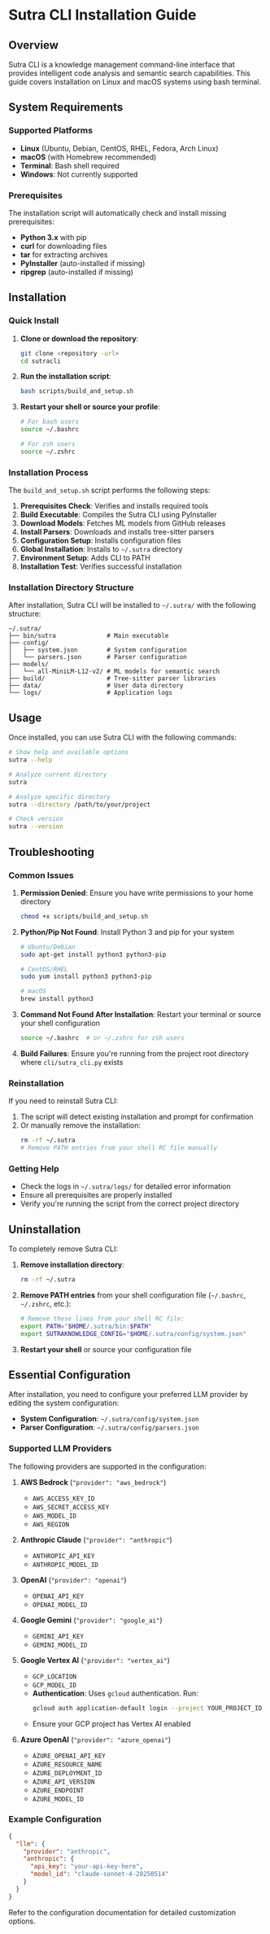 
# Sutra CLI Installation Guide

## Overview

Sutra CLI is a knowledge management command-line interface that provides intelligent code analysis and semantic search capabilities. This guide covers installation on Linux and macOS systems using bash terminal.

## System Requirements

### Supported Platforms
- **Linux** (Ubuntu, Debian, CentOS, RHEL, Fedora, Arch Linux)
- **macOS** (with Homebrew recommended)
- **Terminal**: Bash shell required
- **Windows**: Not currently supported

### Prerequisites

The installation script will automatically check and install missing prerequisites:

- **Python 3.x** with pip
- **curl** for downloading files
- **tar** for extracting archives
- **PyInstaller** (auto-installed if missing)
- **ripgrep** (auto-installed if missing)

## Installation

### Quick Install

1. **Clone or download the repository**:
   ```bash
   git clone <repository -url>
   cd sutracli
   ```

2. **Run the installation script**:
   ```bash
   bash scripts/build_and_setup.sh
   ```

3. **Restart your shell or source your profile**:
   ```bash
   # For bash users
   source ~/.bashrc
   
   # For zsh users
   source ~/.zshrc
   ```

### Installation Process

The `build_and_setup.sh` script performs the following steps:

1. **Prerequisites Check**: Verifies and installs required tools
2. **Build Executable**: Compiles the Sutra CLI using PyInstaller
3. **Download Models**: Fetches ML models from GitHub releases
4. **Install Parsers**: Downloads and installs tree-sitter parsers
5. **Configuration Setup**: Installs configuration files
6. **Global Installation**: Installs to `~/.sutra` directory
7. **Environment Setup**: Adds CLI to PATH
8. **Installation Test**: Verifies successful installation

### Installation Directory Structure

After installation, Sutra CLI will be installed to `~/.sutra/` with the following structure:

```
~/.sutra/
├── bin/sutra              # Main executable
├── config/
│   ├── system.json        # System configuration
│   └── parsers.json       # Parser configuration
├── models/
│   └── all-MiniLM-L12-v2/ # ML models for semantic search
├── build/                 # Tree-sitter parser libraries
├── data/                  # User data directory
└── logs/                  # Application logs
```

## Usage

Once installed, you can use Sutra CLI with the following commands:

```bash
# Show help and available options
sutra --help

# Analyze current directory
sutra

# Analyze specific directory
sutra --directory /path/to/your/project

# Check version
sutra --version
```

## Troubleshooting

### Common Issues

1. **Permission Denied**: Ensure you have write permissions to your home directory
   ```bash
   chmod +x scripts/build_and_setup.sh
   ```

2. **Python/Pip Not Found**: Install Python 3 and pip for your system
   ```bash
   # Ubuntu/Debian
   sudo apt-get install python3 python3-pip
   
   # CentOS/RHEL
   sudo yum install python3 python3-pip
   
   # macOS
   brew install python3
   ```

3. **Command Not Found After Installation**: Restart your terminal or source your shell configuration
   ```bash
   source ~/.bashrc  # or ~/.zshrc for zsh users
   ```

4. **Build Failures**: Ensure you're running from the project root directory where `cli/sutra_cli.py` exists

### Reinstallation

If you need to reinstall Sutra CLI:

1. The script will detect existing installation and prompt for confirmation
2. Or manually remove the installation:
   ```bash
   rm -rf ~/.sutra
   # Remove PATH entries from your shell RC file manually
   ```

### Getting Help

- Check the logs in `~/.sutra/logs/` for detailed error information
- Ensure all prerequisites are properly installed
- Verify you're running the script from the correct project directory

## Uninstallation

To completely remove Sutra CLI:

1. **Remove installation directory**:
   ```bash
   rm -rf ~/.sutra
   ```

2. **Remove PATH entries** from your shell configuration file (`~/.bashrc`, `~/.zshrc`, etc.):
   ```bash
   # Remove these lines from your shell RC file:
   export PATH="$HOME/.sutra/bin:$PATH"
   export SUTRAKNOWLEDGE_CONFIG="$HOME/.sutra/config/system.json"
   ```

3. **Restart your shell** or source your configuration file

## Essential Configuration

After installation, you need to configure your preferred LLM provider by editing the system configuration:

- **System Configuration**: `~/.sutra/config/system.json`
- **Parser Configuration**: `~/.sutra/config/parsers.json`

### Supported LLM Providers

The following providers are supported in the configuration:

1. **AWS Bedrock** (`"provider": "aws_bedrock"`)
   - `AWS_ACCESS_KEY_ID`
   - `AWS_SECRET_ACCESS_KEY`
   - `AWS_MODEL_ID`
   - `AWS_REGION`

2. **Anthropic Claude** (`"provider": "anthropic"`)
   - `ANTHROPIC_API_KEY`
   - `ANTHROPIC_MODEL_ID`

3. **OpenAI** (`"provider": "openai"`)
   - `OPENAI_API_KEY`
   - `OPENAI_MODEL_ID`

4. **Google Gemini** (`"provider": "google_ai"`)
   - `GEMINI_API_KEY`
   - `GEMINI_MODEL_ID`

5. **Google Vertex AI** (`"provider": "vertex_ai"`)
   - `GCP_LOCATION`
   - `GCP_MODEL_ID`
   - **Authentication**: Uses `gcloud` authentication. Run:
     ```bash
     gcloud auth application-default login --project YOUR_PROJECT_ID
     ```
   - Ensure your GCP project has Vertex AI enabled

6. **Azure OpenAI** (`"provider": "azure_openai"`)
   - `AZURE_OPENAI_API_KEY`
   - `AZURE_RESOURCE_NAME`
   - `AZURE_DEPLOYMENT_ID`
   - `AZURE_API_VERSION`
   - `AZURE_ENDPOINT`
   - `AZURE_MODEL_ID`

### Example Configuration

```json
{
  "llm": {
    "provider": "anthropic",
    "anthropic": {
      "api_key": "your-api-key-here",
      "model_id": "claude-sonnet-4-20250514"
    }
  }
}
```

Refer to the configuration documentation for detailed customization options.
